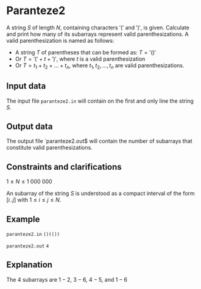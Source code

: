 # Paranteze2

A string $S$ of length $N$, containing characters $'('$ and $')'$, is given. Calculate and print how many of its subarrays represent valid parenthesizations. A valid parenthesization is named as follows: 

- A string $T$ of parentheses that can be formed as: $T = '()'$
- Or $T = '(' + t + ')'$, where $t$ is a valid parenthesization
- Or $T = t_1 + t_2 + \dots + t_n$, where $t_1, t_2, \dots, t_n$ are valid parenthesizations. 

## Input data

The input file `paranteze2.in` will contain on the first and only line the string $S$.

## Output data

The output file `paranteze2.out$ will contain the number of subarrays that constitute valid parenthesizations.

## Constraints and clarifications

$1 \leq N \leq 1\ 000\ 000$

An subarray of the string $S$ is understood as a compact interval of the form $[i..j]$ with $1 \leq i \leq j \leq N$.

## Example

`paranteze2.in`
`()(())`

`paranteze2.out`
`4`

## Explanation

The 4 subarrays are $1-2$, $3-6$, $4-5$, and $1-6$